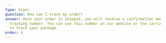 ```yaml
---
type: buyer
question: How can I track my order?
answer: Once your order is shipped, you will receive a confirmation email with a
  tracking number. You can use this number on our website or the carrier's site
  to track your package.
order: 4
---
```

